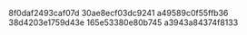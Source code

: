 8f0daf2493caf07d
30ae8ecf03dc9241
a49589c0f55ffb36
38d4203e1759d43e
165e53380e80b745
a3943a84374f8133
